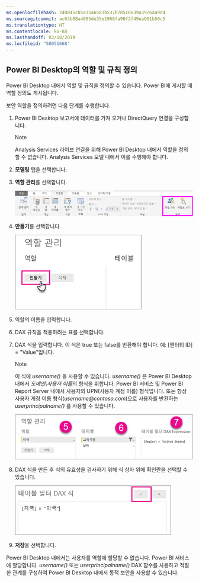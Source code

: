 ```yaml
---
ms.openlocfilehash: 240045c05a35a6583b537b785c6639a39c6aa9d4
ms.sourcegitcommit: ac63b08a4085de35e1968fa90f2f49ea001b50c5
ms.translationtype: HT
ms.contentlocale: ko-KR
ms.lasthandoff: 03/18/2019
ms.locfileid: "58051668"
---
```

## <a name="define-roles-and-rules-in-power-bi-desktop"></a>Power BI Desktop의 역할 및 규칙 정의
Power BI Desktop 내에서 역할 및 규칙을 정의할 수 있습니다. Power BI에 게시할 때 역할 정의도 게시됩니다.

보안 역할을 정의하려면 다음 단계를 수행합니다.

1. Power BI Desktop 보고서에 데이터를 가져 오거나 DirectQuery 연결을 구성합니다.
   
   > [!NOTE]
   > Analysis Services 라이브 연결을 위해 Power BI Desktop 내에서 역할을 정의할 수 없습니다. Analysis Services 모델 내에서 이를 수행해야 합니다.
   > 
   > 
1. **모델링** 탭을 선택합니다.
2. **역할 관리**를 선택합니다.
   
   ![](./media/rls-desktop-define-roles/powerbi-desktop-security.png)
4. **만들기**를 선택합니다.
   
   ![](./media/rls-desktop-define-roles/powerbi-desktop-security-create-role.png)
5. 역할의 이름을 입력합니다. 
6. DAX 규칙을 적용하려는 표를 선택합니다.
7. DAX 식을 입력합니다. 이 식은 true 또는 false를 반환해야 합니다. 예: [엔터티 ID] = "Value"입니다.
   
   > [!NOTE]
   > 이 식에 *username()* 을 사용할 수 있습니다. *username()* 은 Power BI Desktop 내에서 *도메인\사용자 이름*의 형식을 취합니다. Power BI 서비스 및 Power BI Report Server 내에서 사용자의 UPN(사용자 계정 이름) 형식입니다. 또는 항상 사용자 계정 이름 형식(*username\@contoso.com*)으로 사용자를 반환하는 *userprincipalname()* 를 사용할 수 있습니다.
   > 
   > 
   
   ![](./media/rls-desktop-define-roles/powerbi-desktop-security-create-rule.png)
8. DAX 식을 만든 후 식의 유효성을 검사하기 위해 식 상자 위에 확인란을 선택할 수 있습니다.
   
   ![](./media/rls-desktop-define-roles/powerbi-desktop-security-validate-dax.png)
9. **저장**을 선택합니다.

Power BI Desktop 내에서는 사용자를 역할에 할당할 수 없습니다. Power BI 서비스에 할당합니다. *username()* 또는 *userprincipalname()* DAX 함수를 사용하고 적절한 관계를 구성하여 Power BI Desktop 내에서 동적 보안을 사용할 수 있습니다. 

